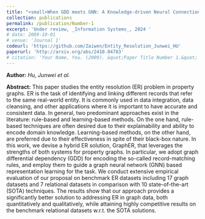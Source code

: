 ```yaml
---
title: "<small>When GDD meets GNN: A Knowledge-driven Neural Connection for Effective Entity Resolution in Property Graphs</small>"
collection: publications
permalink: /publication/Number-1
excerpt: 'Under review, _Information Systems_, 2024 '
# date: 2009-10-01
# venue: 'Journal 1'
codeurl: 'https://github.com/Zaiwen/Entity_Resolution_Junwei_HU'
paperurl: 'http://arxiv.org/abs/2410.04783'
# citation: 'Your Name, You. (2009). &quot;Paper Title Number 1.&quot; <i>Journal 1</i>. 1(1).'
---
```


**Author:** *Hu, Junwei et al.*

**Abstract:** This paper studies the entity resolution (ER) problem in property graphs. ER is the task of identifying and linking different records that refer to the same real-world entity. It is commonly used in data integration, data cleansing, and other applications where it is important to have accurate and consistent data. In general, two predominant approaches exist in the literature: rule-based and learning-based methods. On the one hand, rule-based techniques are often desired due to their explainability and ability to encode domain knowledge. Learning-based methods, on the other hand, are preferred due to their effectiveness in spite of their black-box nature. In this work, we devise a hybrid ER solution, GraphER, that leverages the strengths of both systems for property graphs. In particular, we adopt graph differential dependency (GDD) for encoding the so-called record-matching rules, and employ them to guide a graph neural network (GNN) based representation learning for the task. We conduct extensive empirical evaluation of our proposal on benchmark ER datasets including 17 graph datasets and 7 relational datasets in comparison with 10 state-of-the-art (SOTA) techniques. The results show that our approach provides a significantly better solution to addressing ER in graph data, both quantitatively and qualitatively, while attaining highly competitive results on the benchmark relational datasets w.r.t. the SOTA solutions.
